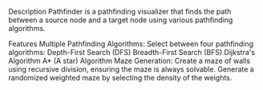 Description
Pathfinder is a pathfinding visualizer that finds the path between a source node and a target node using various pathfinding algorithms.

Features
Multiple Pathfinding Algorithms: Select between four pathfinding algorithms:
Depth-First Search (DFS)
Breadth-First Search (BFS)
Dijkstra's Algorithm
A* (A star) Algorithm
Maze Generation:
Create a maze of walls using recursive division, ensuring the maze is always solvable.
Generate a randomized weighted maze by selecting the density of the weights.
